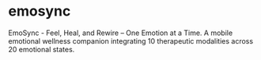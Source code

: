 # emosync
EmoSync - Feel, Heal, and Rewire – One Emotion at a Time. A mobile emotional wellness companion integrating 10 therapeutic modalities across 20 emotional states.
